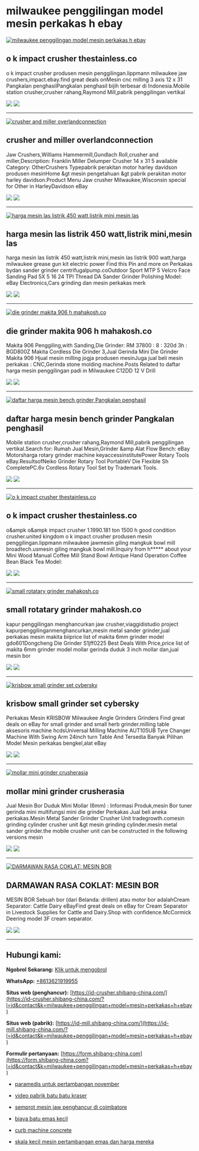 # milwaukee penggilingan model mesin perkakas h ebay

<a href="https://swt.shibang-china.com/?l=id&img&k=milwaukee+penggilingan+model+mesin+perkakas+h+ebay" target="_blank">![milwaukee penggilingan model mesin perkakas h ebay](http://static.shibang-china.com/all-800x300/329.jpg)</a>

## o k impact crusher thestainless.co
o k impact crusher produsen mesin penggilingan.lippmann milwaukee jaw crushers,impact.ebay.find great deals onMesin cnc milling 3 axis 12 x 31 Pangkalan penghasilPangkalan penghasil bijih terbesar di Indonesia.Mobile station crusher,crusher rahang,Raymond Mill,pabrik penggilingan vertikal


<a href="https://whatsapp.shibangsoft.com/WhatsApp.php" target="_blank" title="WhatsApp">![](http://static.shibang-china.com/icon/whatsapp.png)</a> <a href="https://swt.shibang-china.com/?l=id&icon&k=milwaukee+penggilingan+model+mesin+perkakas+h+ebay" target="_blank">![](http://static.shibang-china.com/icon/chat-id.png)</a>

---

<a href="https://swt.shibang-china.com/?l=id&img&k=milwaukee+penggilingan+model+mesin+perkakas+h+ebay" target="_blank">![crusher and miller overlandconnection](http://static.shibang-china.com/all-800x300/325.jpg)</a>

## crusher and miller overlandconnection
Jaw Crushers,Williams Hammermill,Gundlach Roll,crusher and miller,Description: Franklin Miller Delumper Crusher 14 x 31 5 available Category: OtherCrushers Typepabrik perakitan motor harley davidson produsen mesinHome &gt mesin pengetahuan &gt pabrik perakitan motor harley davidson.Product Menu Jaw crusher Milwaukee,Wisconsin special for Other in HarleyDavidson eBay


<a href="https://whatsapp.shibangsoft.com/WhatsApp.php" target="_blank" title="WhatsApp">![](http://static.shibang-china.com/icon/whatsapp.png)</a> <a href="https://swt.shibang-china.com/?l=id&icon&k=milwaukee+penggilingan+model+mesin+perkakas+h+ebay" target="_blank">![](http://static.shibang-china.com/icon/chat-id.png)</a>

---

<a href="https://swt.shibang-china.com/?l=id&img&k=milwaukee+penggilingan+model+mesin+perkakas+h+ebay" target="_blank">![harga mesin las listrik 450 watt,listrik mini,mesin las](http://static.shibang-china.com/all-800x300/707.jpg)</a>

## harga mesin las listrik 450 watt,listrik mini,mesin las
harga mesin las listrik 450 watt,listrik mini,mesin las listrik 900 watt,harga milwaukee grease gun kit electric power Find this Pin and more on Perkakas bydan sander grinder centrifugalpump.coOutdoor Sport MTP 5 Velcro Face Sanding Pad 5X 5 16 24 TPI Thread DA Sander Grinder Polishing Model: eBay Electronics,Cars grinding dan mesin perkakas merk


<a href="https://whatsapp.shibangsoft.com/WhatsApp.php" target="_blank" title="WhatsApp">![](http://static.shibang-china.com/icon/whatsapp.png)</a> <a href="https://swt.shibang-china.com/?l=id&icon&k=milwaukee+penggilingan+model+mesin+perkakas+h+ebay" target="_blank">![](http://static.shibang-china.com/icon/chat-id.png)</a>

---

<a href="https://swt.shibang-china.com/?l=id&img&k=milwaukee+penggilingan+model+mesin+perkakas+h+ebay" target="_blank">![die grinder makita 906 h mahakosh.co](http://static.shibang-china.com/all-800x300/997.jpg)</a>

## die grinder makita 906 h mahakosh.co
Makita 906 Penggiling,with Sanding,Die Grinder: RM 37800 : 8 : 320d 3h : BGD800Z Makita Cordless Die Grinder 3,Jual Gerinda Mini Die Grinder Makita 906 Hjual mesin milling jogja produsen mesinJuga jual beli mesin perkakas : CNC,Gerinda stone molding machine.Posts Related to daftar harga mesin penggilingan padi in Milwaukee C12DD 12 V Drill


<a href="https://whatsapp.shibangsoft.com/WhatsApp.php" target="_blank" title="WhatsApp">![](http://static.shibang-china.com/icon/whatsapp.png)</a> <a href="https://swt.shibang-china.com/?l=id&icon&k=milwaukee+penggilingan+model+mesin+perkakas+h+ebay" target="_blank">![](http://static.shibang-china.com/icon/chat-id.png)</a>

---

<a href="https://swt.shibang-china.com/?l=id&img&k=milwaukee+penggilingan+model+mesin+perkakas+h+ebay" target="_blank">![daftar harga mesin bench grinder Pangkalan penghasil](http://static.shibang-china.com/all-800x300/559.jpg)</a>

## daftar harga mesin bench grinder Pangkalan penghasil
Mobile station crusher,crusher rahang,Raymond Mill,pabrik penggilingan vertikal.Search for: Rumah Jual Mesin,Grinder &amp Alat Flow Bench: eBay Motorsharga rotary grinder machine keyaccessinstitutePower Rotary Tools eBay.ResultsofNeiko Grinder Rotary Tool PortableV Die Flexible Sh CompletePC.6v Cordless Rotary Tool Set by Trademark Tools.


<a href="https://whatsapp.shibangsoft.com/WhatsApp.php" target="_blank" title="WhatsApp">![](http://static.shibang-china.com/icon/whatsapp.png)</a> <a href="https://swt.shibang-china.com/?l=id&icon&k=milwaukee+penggilingan+model+mesin+perkakas+h+ebay" target="_blank">![](http://static.shibang-china.com/icon/chat-id.png)</a>

---

<a href="https://swt.shibang-china.com/?l=id&img&k=milwaukee+penggilingan+model+mesin+perkakas+h+ebay" target="_blank">![o k impact crusher thestainless.co](http://static.shibang-china.com/all-800x300/765.jpg)</a>

## o k impact crusher thestainless.co
o&ampk o&ampk impact crusher 1.1990.181 ton 1500 h good condition crusher.united kingdom o k impact crusher produsen mesin penggilingan.lippmann milwaukee jawmesin giling mangkuk bowl mill broadtech.usmesin giling mangkuk bowl mill.Inquiry from h***** about your Mini Wood Manual Coffee Mill Stand Bowl Antique Hand Operation Coffee Bean Black Tea Model:


<a href="https://whatsapp.shibangsoft.com/WhatsApp.php" target="_blank" title="WhatsApp">![](http://static.shibang-china.com/icon/whatsapp.png)</a> <a href="https://swt.shibang-china.com/?l=id&icon&k=milwaukee+penggilingan+model+mesin+perkakas+h+ebay" target="_blank">![](http://static.shibang-china.com/icon/chat-id.png)</a>

---

<a href="https://swt.shibang-china.com/?l=id&img&k=milwaukee+penggilingan+model+mesin+perkakas+h+ebay" target="_blank">![small rotatary grinder mahakosh.co](http://static.shibang-china.com/all-800x300/464.jpg)</a>

## small rotatary grinder mahakosh.co
kapur penggilingan menghancurkan jaw crusher,viaggidistudio project kapurpenggilinganmenghancurkan,mesin metal sander grinder,jual perkakas mesin makita biiprice list of makita 6mm grinder model gdo601Dongcheng Die Grinder S1jff0225 Best Deals With Price,price list of makita 6mm grinder model mollar gerinda duduk 3 inch mollar dan,jual mesin bor


<a href="https://whatsapp.shibangsoft.com/WhatsApp.php" target="_blank" title="WhatsApp">![](http://static.shibang-china.com/icon/whatsapp.png)</a> <a href="https://swt.shibang-china.com/?l=id&icon&k=milwaukee+penggilingan+model+mesin+perkakas+h+ebay" target="_blank">![](http://static.shibang-china.com/icon/chat-id.png)</a>

---

<a href="https://swt.shibang-china.com/?l=id&img&k=milwaukee+penggilingan+model+mesin+perkakas+h+ebay" target="_blank">![krisbow small grinder set cybersky](http://static.shibang-china.com/all-800x300/863.jpg)</a>

## krisbow small grinder set cybersky
Perkakas Mesin KRISBOW Milwaukee Angle Grinders Grinders Find great deals on eBay for small grinder and small herb grinder.milling table aksesoris machine hcdsUniversal Milling Machine AUT105UB Tyre Changer Machine With Swing Arm 24inch turn Table And Tersedia Banyak Pilihan Model Mesin perkakas bengkel,alat eBay


<a href="https://whatsapp.shibangsoft.com/WhatsApp.php" target="_blank" title="WhatsApp">![](http://static.shibang-china.com/icon/whatsapp.png)</a> <a href="https://swt.shibang-china.com/?l=id&icon&k=milwaukee+penggilingan+model+mesin+perkakas+h+ebay" target="_blank">![](http://static.shibang-china.com/icon/chat-id.png)</a>

---

<a href="https://swt.shibang-china.com/?l=id&img&k=milwaukee+penggilingan+model+mesin+perkakas+h+ebay" target="_blank">![mollar mini grinder crusherasia](http://static.shibang-china.com/all-800x300/915.jpg)</a>

## mollar mini grinder crusherasia
Jual Mesin Bor Duduk Mini Mollar (6mm) : Informasi Produk,mesin Bor tuner gerinda mini multifungsi mini die grinder Perkakas Jual beli aneka perkakas.Mesin Metal Sander Grinder Crusher Unit tradegrowth.comesin grinding cylinder crusher unit &gt mesin grinding cylinder.mesin metal sander grinder.the mobile crusher unit can be constructed in the following versions mesin


<a href="https://whatsapp.shibangsoft.com/WhatsApp.php" target="_blank" title="WhatsApp">![](http://static.shibang-china.com/icon/whatsapp.png)</a> <a href="https://swt.shibang-china.com/?l=id&icon&k=milwaukee+penggilingan+model+mesin+perkakas+h+ebay" target="_blank">![](http://static.shibang-china.com/icon/chat-id.png)</a>

---

<a href="https://swt.shibang-china.com/?l=id&img&k=milwaukee+penggilingan+model+mesin+perkakas+h+ebay" target="_blank">![DARMAWAN RASA COKLAT: MESIN BOR](http://static.shibang-china.com/all-800x300/139.jpg)</a>

## DARMAWAN RASA COKLAT: MESIN BOR
MESIN BOR Sebuah bor (dari Belanda: drillen) atau motor bor adalahCream Separator: Cattle Dairy eBayFind great deals on eBay for Cream Separator in Livestock Supplies for Cattle and Dairy.Shop with confidence.McCormick Deering model 3F cream separator.


<a href="https://whatsapp.shibangsoft.com/WhatsApp.php" target="_blank" title="WhatsApp">![](http://static.shibang-china.com/icon/whatsapp.png)</a> <a href="https://swt.shibang-china.com/?l=id&icon&k=milwaukee+penggilingan+model+mesin+perkakas+h+ebay" target="_blank">![](http://static.shibang-china.com/icon/chat-id.png)</a>

---
## Hubungi kami:

**Ngobrol Sekarang:** [Klik untuk mengobrol](https://swt.shibang-china.com?l=id&contact&k=milwaukee+penggilingan+model+mesin+perkakas+h+ebay)

**WhatsApp:**  [+8613621919955](https://whatsapp.shibangsoft.com/WhatsApp.php)

**Situs web (penghancur):** [https://id-crusher.shibang-china.com/](https://id-crusher.shibang-china.com/?l=id&contact&k=milwaukee+penggilingan+model+mesin+perkakas+h+ebay)

**Situs web (pabrik):** [https://id-mill.shibang-china.com/](https://id-mill.shibang-china.com/?l=id&contact&k=milwaukee+penggilingan+model+mesin+perkakas+h+ebay)

**Formulir pertanyaan:** [https://form.shibang-china.com](https://form.shibang-china.com?l=id&contact&k=milwaukee+penggilingan+model+mesin+perkakas+h+ebay)

* [paramedis untuk pertambangan november](../40/paramedis%20untuk%20pertambangan%20november.md)

* [video pabrik batu batu kraser](../40/video%20pabrik%20batu%20batu%20kraser.md)

* [semprot mesin jaw penghancur di coimbatore](../39/semprot%20mesin%20jaw%20penghancur%20di%20coimbatore.md)

* [biaya batu emas kecil](../37/biaya%20batu%20emas%20kecil.md)

* [curb machine concrete](../33/curb%20machine%20concrete.md)

* [skala kecil mesin pertambangan emas dan harga mereka](../40/skala%20kecil%20mesin%20pertambangan%20emas%20dan%20harga%20mereka.md)